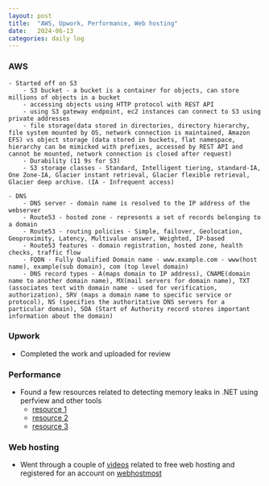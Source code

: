 ```yaml
---
layout: post
title:  "AWS, Upwork, Performance, Web hosting"
date:   2024-06-13
categories: daily log
---
```


### AWS
    - Started off on S3
        - S3 bucket - a bucket is a container for objects, can store millions of objects in a bucket
        - accessing objects using HTTP protocol with REST API
        - using S3 gateway endpoint, ec2 instances can connect to S3 using private addresses
        - file storage(data stored in directories, directory hierarchy, file system mounted by OS, network connection is maintained, Amazon EFS) vs object storage (data stored in buckets, flat namespace, hierarchy can be mimicked with prefixes, accessed by REST API and cannot be mounted, network connection is closed after request)
        - Durability (11 9s for S3)
        - S3 storage classes - Standard, Intelligent tiering, standard-IA, One Zone-IA, Glacier instant retrieval, Glacier flexible retrieval, Glacier deep archive. (IA - Infrequent access)

    - DNS
        - DNS server - domain name is resolved to the IP address of the webserver
        - Route53 - hosted zone - represents a set of records belonging to a domain
        - Route53 - routing policies - Simple, failover, Geolocation, Geoproximity, Latency, Multivalue answer, Weighted, IP-based
        - Route53 features - domain registration, hosted zone, health checks, traffic flow
        - FQDN - Fully Qualified Domain name - www.example.com - www(host name), example(sub domain), com (top level domain)
        - DNS record types - A(maps domain to IP address), CNAME(domain name to another domain name), MX(mail servers for domain name), TXT (associates text with domain name - used for verification, authorization), SRV (maps a domain name to specific service or protocol), NS (specifies the authoritative DNS servers for a particular domain), SOA (Start of Authority record stores important information about the domain)

### Upwork
- Completed the work and uploaded for review

### Performance
- Found a few resources related to detecting memory leaks in .NET using perfview and other tools
  - [resource 1](https://www.youtube.com/watch?v=9QPgfJPaGvY)
  - [resource 2](https://www.youtube.com/watch?v=hc0_mwC0blU)
  - [resource 3](https://www.youtube.com/watch?v=FchQ2GUx5lY)

### Web hosting
- Went through a couple of [videos](https://www.youtube.com/watch?v=zbbjAGbBlBE) related to free web hosting and registered for an account on [webhostmost](https://webhostmost.com/)
